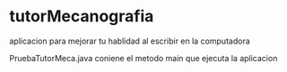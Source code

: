 # tutorMecanografia
aplicacion para mejorar tu hablidad al escribir en la computadora

PruebaTutorMeca.java coniene el metodo main que ejecuta la aplicacion
